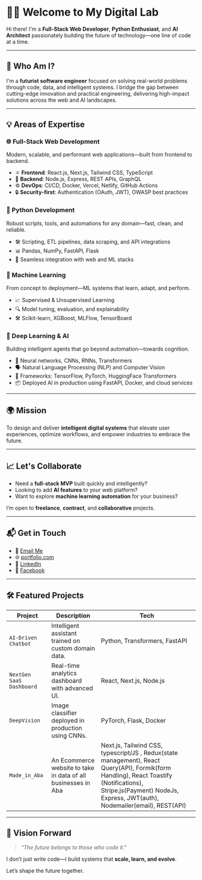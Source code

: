 # 👨‍💻 Welcome to My Digital Lab

Hi there! I'm a **Full-Stack Web Developer**, **Python Enthusiast**, and **AI Architect** passionately building the future of technology—one line of code at a time.

---

## 🚀 Who Am I?

I'm a **futurist software engineer** focused on solving real-world problems through code, data, and intelligent systems. I bridge the gap between cutting-edge innovation and practical engineering, delivering high-impact solutions across the web and AI landscapes.

---

## 💡 Areas of Expertise

### 🌐 Full-Stack Web Development
Modern, scalable, and performant web applications—built from frontend to backend.

- ⚛️ **Frontend**: React.js, Next.js, Tailwind CSS, TypeScript
- 🧠 **Backend**: Node.js, Express, REST APIs, GraphQL
- ⚙️ **DevOps**: CI/CD, Docker, Vercel, Netlify, GitHub Actions
- 🔒 **Security-first**: Authentication (OAuth, JWT), OWASP best practices

### 🐍 Python Development
Robust scripts, tools, and automations for any domain—fast, clean, and reliable.

- 🛠️ Scripting, ETL pipelines, data scraping, and API integrations
- 📊 Pandas, NumPy, FastAPI, Flask
- 🔗 Seamless integration with web and ML stacks

### 🤖 Machine Learning
From concept to deployment—ML systems that learn, adapt, and perform.

- 📈 Supervised & Unsupervised Learning
- 🔍 Model tuning, evaluation, and explainability
- 🛠️ Scikit-learn, XGBoost, MLFlow, TensorBoard

### 🧠 Deep Learning & AI
Building intelligent agents that go beyond automation—towards cognition.

- 🧠 Neural networks, CNNs, RNNs, Transformers
- 🗣️ Natural Language Processing (NLP) and Computer Vision
- 🧪 Frameworks: TensorFlow, PyTorch, HuggingFace Transformers
- 📦 Deployed AI in production using FastAPI, Docker, and cloud services
  

---

## 🌍 Mission

To design and deliver **intelligent digital systems** that elevate user experiences, optimize workflows, and empower industries to embrace the future.

---

## 📈 Let's Collaborate

- Need a **full-stack MVP** built quickly and intelligently?
- Looking to add **AI features** to your web platform?
- Want to explore **machine learning automation** for your business?

I’m open to **freelance**, **contract**, and **collaborative** projects.

---

## 📬 Get in Touch

- 📧 [Email Me](rolandonyekwere@gmail.com)
- 🌐 [portfolio.com](https://tyxod.com)
- 🧠 [LinkedIn](https://www.linkedin.com/in/rolandonyekwere19/)
- 📱 [Facebook](https://www.facebook.com/roland_onyekwere/)


---

## 🛠 Featured Projects
| Project | Description | Tech |
|--------|-------------|------|
| `AI-Driven Chatbot` | Intelligent assistant trained on custom domain data. | Python, Transformers, FastAPI |
| `NextGen SaaS Dashboard` | Real-time analytics dashboard with advanced UI. | React, Next.js, Node.js |
| `DeepVision` | Image classifier deployed in production using CNNs. | PyTorch, Flask, Docker |
| `Made_in_Aba`| An Ecommerce website to take in data of all businesses in Aba | Next.js, Tailwind CSS, typescript/JS , Redux(state management), React Query(API), Formik(form Handling), React Toastify (Notifications), Stripe.js(Payment) NodeJs, Express, JWT(auth), Nodemailer(email), REST(API) | 

---

## 🧭 Vision Forward

> *"The future belongs to those who code it."*

I don’t just write code—I build systems that **scale, learn, and evolve**.

Let’s shape the future together.


